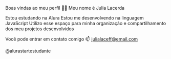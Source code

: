 Boas vindas ao meu perfil 💙💙
Meu nome é Julia Lacerda

Estou estudando na Alura
Estou me desenvolvendo na linguagem JavaScript
Utilizo esse espaço para minha organização e compartilhamento dos meu projetos desenvolvidos

Você pode entrar em contato comigo 📫
julialaceff@email.com

@alurastartestudante

